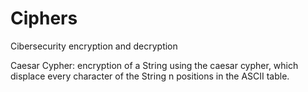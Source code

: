 # Ciphers
Cibersecurity encryption and decryption

Caesar Cypher: encryption of a String using the caesar cypher, which displace every character of the String n positions in the ASCII table. 
